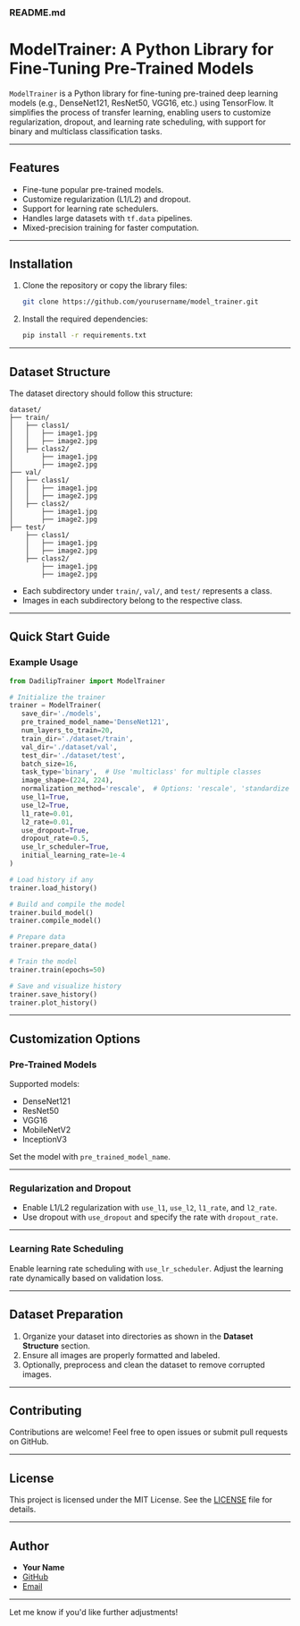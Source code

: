 ### README.md

# ModelTrainer: A Python Library for Fine-Tuning Pre-Trained Models

`ModelTrainer` is a Python library for fine-tuning pre-trained deep learning models (e.g., DenseNet121, ResNet50, VGG16, etc.) using TensorFlow. It simplifies the process of transfer learning, enabling users to customize regularization, dropout, and learning rate scheduling, with support for binary and multiclass classification tasks.

---

## Features

- Fine-tune popular pre-trained models.
- Customize regularization (L1/L2) and dropout.
- Support for learning rate schedulers.
- Handles large datasets with `tf.data` pipelines.
- Mixed-precision training for faster computation.

---

## Installation

1. Clone the repository or copy the library files:
   ```bash
   git clone https://github.com/yourusername/model_trainer.git
   ```

2. Install the required dependencies:
   ```bash
   pip install -r requirements.txt
   ```

---

## Dataset Structure

The dataset directory should follow this structure:

```
dataset/
├── train/
│   ├── class1/
│   │   ├── image1.jpg
│   │   ├── image2.jpg
│   ├── class2/
│       ├── image1.jpg
│       ├── image2.jpg
├── val/
│   ├── class1/
│   │   ├── image1.jpg
│   │   ├── image2.jpg
│   ├── class2/
│       ├── image1.jpg
│       ├── image2.jpg
├── test/
    ├── class1/
    │   ├── image1.jpg
    │   ├── image2.jpg
    ├── class2/
        ├── image1.jpg
        ├── image2.jpg
```

- Each subdirectory under `train/`, `val/`, and `test/` represents a class.
- Images in each subdirectory belong to the respective class.

---

## Quick Start Guide

### Example Usage

```python
from DadilipTrainer import ModelTrainer

# Initialize the trainer
trainer = ModelTrainer(
   save_dir='./models',
   pre_trained_model_name='DenseNet121',
   num_layers_to_train=20,
   train_dir='./dataset/train',
   val_dir='./dataset/val',
   test_dir='./dataset/test',
   batch_size=16,
   task_type='binary',  # Use 'multiclass' for multiple classes
   image_shape=(224, 224),
   normalization_method='rescale',  # Options: 'rescale', 'standardize'
   use_l1=True,
   use_l2=True,
   l1_rate=0.01,
   l2_rate=0.01,
   use_dropout=True,
   dropout_rate=0.5,
   use_lr_scheduler=True,
   initial_learning_rate=1e-4
)

# Load history if any
trainer.load_history()

# Build and compile the model
trainer.build_model()
trainer.compile_model()

# Prepare data
trainer.prepare_data()

# Train the model
trainer.train(epochs=50)

# Save and visualize history
trainer.save_history()
trainer.plot_history()
```

---

## Customization Options

### Pre-Trained Models
Supported models:
- DenseNet121
- ResNet50
- VGG16
- MobileNetV2
- InceptionV3

Set the model with `pre_trained_model_name`.

---

### Regularization and Dropout
- Enable L1/L2 regularization with `use_l1`, `use_l2`, `l1_rate`, and `l2_rate`.
- Use dropout with `use_dropout` and specify the rate with `dropout_rate`.

---

### Learning Rate Scheduling
Enable learning rate scheduling with `use_lr_scheduler`. Adjust the learning rate dynamically based on validation loss.

---

## Dataset Preparation

1. Organize your dataset into directories as shown in the **Dataset Structure** section.
2. Ensure all images are properly formatted and labeled.
3. Optionally, preprocess and clean the dataset to remove corrupted images.

---

## Contributing

Contributions are welcome! Feel free to open issues or submit pull requests on GitHub.

---

## License

This project is licensed under the MIT License. See the [LICENSE](LICENSE) file for details.

---

## Author

- **Your Name**
- [GitHub](https://github.com/drapraks)
- [Email](mailto:prakosoadra@gmail.com)

---

Let me know if you'd like further adjustments!